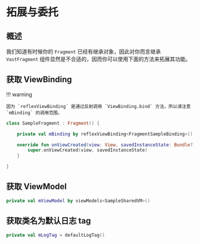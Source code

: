 # 拓展与委托

## 概述

我们知道有时候你的 `Fragment` 已经有继承对象，因此对你而言继承 `VastFragment` 组件显然是不合适的，因而你可以使用下面的方法来拓展其功能。

## 获取 ViewBinding

!!! warning 

    因为 `reflexViewBinding` 是通过反射调用 `ViewBinding.bind` 方法，所以请注意 `mBinding` 的调用范围。

```kotlin
class SampleFragment : Fragment() {

    private val mBinding by reflexViewBinding<FragmentSampleBinding>()

    override fun onViewCreated(view: View, savedInstanceState: Bundle?) {
        super.onViewCreated(view, savedInstanceState)
    }

}
```

## 获取 ViewModel

```kotlin
private val mViewModel by viewModels<SampleSharedVM>()
```

## 获取类名为默认日志 tag

```kotlin
private val mLogTag = defaultLogTag()
```
